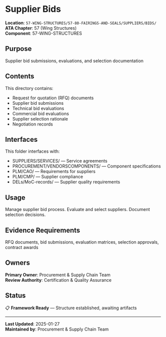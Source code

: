 # Supplier Bids

**Location**: `57-WING-STRUCTURES/57-80-FAIRINGS-AND-SEALS/SUPPLIERS/BIDS/`  
**ATA Chapter**: 57 (Wing Structures)  
**Component**: 57-WING-STRUCTURES

## Purpose

Supplier bid submissions, evaluations, and selection documentation

## Contents

This directory contains:

- Request for quotation (RFQ) documents
- Supplier bid submissions
- Technical bid evaluations
- Commercial bid evaluations
- Supplier selection rationale
- Negotiation records

## Interfaces

This folder interfaces with:

- SUPPLIERS/SERVICES/ — Service agreements
- PROCUREMENT/VENDORSCOMPONENTS/ — Component specifications
- PLM/CAO/ — Requirements for suppliers
- PLM/CMP/ — Supplier compliance
- DELs/MoC-records/ — Supplier quality requirements

## Usage

Manage supplier bid process. Evaluate and select suppliers. Document selection decisions.

## Evidence Requirements

RFQ documents, bid submissions, evaluation matrices, selection approvals, contract awards

## Owners

**Primary Owner**: Procurement & Supply Chain Team  
**Review Authority**: Certification & Quality Assurance

## Status

📋 **Framework Ready** — Structure established, awaiting artifacts

---

**Last Updated**: 2025-01-27  
**Maintained by**: Procurement & Supply Chain Team
